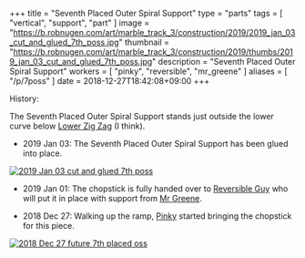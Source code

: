+++
title = "Seventh Placed Outer Spiral Support"
type = "parts"
tags = [ "vertical", "support", "part" ]
image = "https://b.robnugen.com/art/marble_track_3/construction/2019/2019_jan_03_cut_and_glued_7th_poss.jpg"
thumbnail = "https://b.robnugen.com/art/marble_track_3/construction/2019/thumbs/2019_jan_03_cut_and_glued_7th_poss.jpg"
description = "Seventh Placed Outer Spiral Support"
workers = [
    "pinky",
    "reversible",
    "mr_greene"
]
aliases = [
    "/p/7poss"
]
date = 2018-12-27T18:42:08+09:00
+++

History:

The Seventh Placed Outer Spiral Support stands just outside the lower curve below [Lower Zig Zag](/parts/lower_zig_zag/) (I think).

* 2019 Jan 03: The Seventh Placed Outer Spiral Support has been glued into place.

[![2019 Jan 03 cut and glued 7th poss](//b.robnugen.com/art/marble_track_3/construction/2019/thumbs/2019_jan_03_cut_and_glued_7th_poss.jpg)](//b.robnugen.com/art/marble_track_3/construction/2019/2019_jan_03_cut_and_glued_7th_poss.jpg)

* 2019 Jan 01: The chopstick is fully handed over to [Reversible Guy](/workers/reversible/) who will put it in place with support from [Mr Greene](/workers/mr_greene/).

* 2018 Dec 27: Walking up the ramp, [Pinky](/workers/pinky/) started bringing the
  chopstick for this piece.

[![2018 Dec 27 future 7th placed oss](//b.robnugen.com/art/marble_track_3/construction/2018/thumbs/2018_Dec_27_future_7th_placed_oss.jpg)](//b.robnugen.com/art/marble_track_3/construction/2018/2018_Dec_27_future_7th_placed_oss.jpg)

